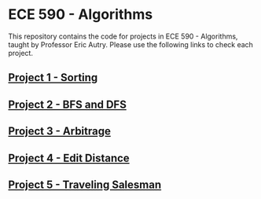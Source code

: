 # ECE 590 - Algorithms
This repository contains the code for projects in ECE 590 - Algorithms, taught by Professor Eric Autry. Please use the following links to check each project.

## [Project 1 - Sorting](https://github.com/Nathan2Warren/ECE_590_Algorithms/tree/main/Project%201%20-%20Sorting%20Algorithms)

## [Project 2 - BFS and DFS](https://github.com/Nathan2Warren/ECE_590_Algorithms/tree/main/Project%202%20-%20BFS%20and%20DFS)

## [Project 3 - Arbitrage](https://github.com/Nathan2Warren/ECE_590_Algorithms/tree/main/Project%203%20-%20Arbitrage)

## [Project 4 - Edit Distance](https://github.com/Nathan2Warren/ECE_590_Algorithms/tree/main/Project%204%20-%20Edit%20Distance)

## [Project 5 - Traveling Salesman](https://github.com/Nathan2Warren/ECE_590_Algorithms/tree/main/Project%205%20-%20Traveling%20Salesman)
